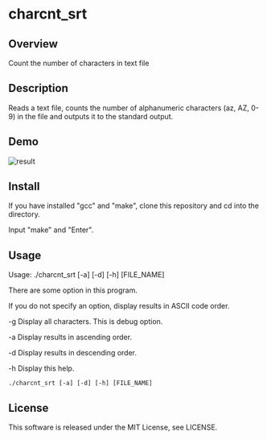 # charcnt_srt

## Overview
Count the number of characters in text file

## Description
Reads a text file, counts the number of alphanumeric characters (az, AZ, 0-9) in the file and outputs it to the standard output.

## Demo
![result](https://media.giphy.com/media/xUA7aNmZ75IuKx3L2g/giphy.gif)

## Install
If you have installed "gcc" and "make", clone this repository and cd into the directory.

Input "make" and "Enter".

## Usage
Usage: ./charcnt_srt [-a] [-d] [-h] [FILE_NAME]

There are some option in this program.

If you do not specify an option, display results in ASCII code order.

-g      Display all characters. This is debug option.

-a      Display results in ascending order.

-d      Display results in descending order.

-h      Display this help.


```
./charcnt_srt [-a] [-d] [-h] [FILE_NAME]
```

## License
This software is released under the MIT License, see LICENSE.
